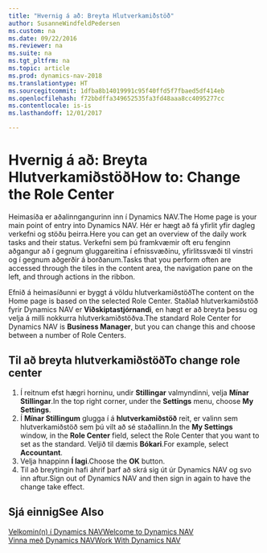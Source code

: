 ```yaml
---
title: "Hvernig á að: Breyta Hlutverkamiðstöð"
author: SusanneWindfeldPedersen
ms.custom: na
ms.date: 09/22/2016
ms.reviewer: na
ms.suite: na
ms.tgt_pltfrm: na
ms.topic: article
ms.prod: dynamics-nav-2018
ms.translationtype: HT
ms.sourcegitcommit: 1dfba8b14019991c95f40ffd5f7fbaed5df414eb
ms.openlocfilehash: f72bbdffa349652535fa3fd48aaa8cc4095277cc
ms.contentlocale: is-is
ms.lasthandoff: 12/01/2017

---
```


# <a name="how-to-change-the-role-center"></a><span data-ttu-id="9cc44-102">Hvernig á að: Breyta Hlutverkamiðstöð</span><span class="sxs-lookup"><span data-stu-id="9cc44-102">How to: Change the Role Center</span></span>
<span data-ttu-id="9cc44-103">Heimasíða er aðalinngangurinn inn í Dynamics NAV.</span><span class="sxs-lookup"><span data-stu-id="9cc44-103">The Home page is your main point of entry into Dynamics NAV.</span></span> <span data-ttu-id="9cc44-104">Hér er hægt að fá yfirlit yfir dagleg verkefni og stöðu þeirra.</span><span class="sxs-lookup"><span data-stu-id="9cc44-104">Here you can get an overview of the daily work tasks and their status.</span></span> <span data-ttu-id="9cc44-105">Verkefni sem þú framkvæmir oft eru fenginn aðgangur að í gegnum gluggareitina í efnissvæðinu, yfirlitssvæði til vinstri og í gegnum aðgerðir á borðanum.</span><span class="sxs-lookup"><span data-stu-id="9cc44-105">Tasks that you perform often are accessed through the tiles in the content area, the navigation pane on the left, and through actions in the ribbon.</span></span>

<span data-ttu-id="9cc44-106">Efnið á heimasíðunni er byggt á völdu hlutverkamiðstöð</span><span class="sxs-lookup"><span data-stu-id="9cc44-106">The content on the Home page is based on the selected Role Center.</span></span> <span data-ttu-id="9cc44-107">Staðlað hlutverkamiðstöð fyrir Dynamics NAV er **Viðskiptastjórnandi**, en hægt er að breyta þessu og velja á milli nokkurra hlutverkamiðstöðva.</span><span class="sxs-lookup"><span data-stu-id="9cc44-107">The standard Role Center for Dynamics NAV is **Business Manager**, but you can change this and choose between a number of Role Centers.</span></span>

## <a name="to-change-role-center"></a><span data-ttu-id="9cc44-108">Til að breyta hlutverkamiðstöð</span><span class="sxs-lookup"><span data-stu-id="9cc44-108">To change role center</span></span>
1. <span data-ttu-id="9cc44-109">Í reitnum efst hægri horninu, undir **Stillingar** valmyndinni, velja **Mínar Stillingar**.</span><span class="sxs-lookup"><span data-stu-id="9cc44-109">In the top right corner, under the **Settings** menu, choose **My Settings**.</span></span>
2. <span data-ttu-id="9cc44-110">Í **Mínar Stillingum** glugga í á **hlutverkamiðstöð** reit, er valinn sem hlutverkamiðstöð sem þú vilt að sé staðallinn.</span><span class="sxs-lookup"><span data-stu-id="9cc44-110">In the **My Settings** window, in the **Role Center** field, select the Role Center that you want to set as the standard.</span></span> <span data-ttu-id="9cc44-111">Veljið til dæmis **Bókari**.</span><span class="sxs-lookup"><span data-stu-id="9cc44-111">For example, select **Accountant**.</span></span>
3. <span data-ttu-id="9cc44-112">Velja hnappinn **Í lagi**.</span><span class="sxs-lookup"><span data-stu-id="9cc44-112">Choose the **OK** button.</span></span>
4. <span data-ttu-id="9cc44-113">Til að breytingin hafi áhrif þarf að skrá sig út úr Dynamics NAV og svo inn aftur.</span><span class="sxs-lookup"><span data-stu-id="9cc44-113">Sign out of Dynamics NAV and then sign in again to have the change take effect.</span></span>

## <a name="see-also"></a><span data-ttu-id="9cc44-114">Sjá einnig</span><span class="sxs-lookup"><span data-stu-id="9cc44-114">See Also</span></span>
[<span data-ttu-id="9cc44-115">Velkomin(n) í Dynamics NAV</span><span class="sxs-lookup"><span data-stu-id="9cc44-115">Welcome to Dynamics NAV</span></span>](across-get-started.md)  
[<span data-ttu-id="9cc44-116">Vinna með Dynamics NAV</span><span class="sxs-lookup"><span data-stu-id="9cc44-116">Work With Dynamics NAV</span></span>](ui-work-product.md)  

